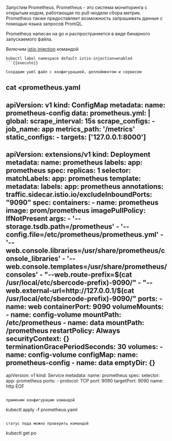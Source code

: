 Запустим Prometheus. Prometheus - это система мониторинга с открытым кодом, работающая по pull-модели сбора метрик. Prometheus также предоставляет возможность запрашивать данные с помощью языка запросов PromQL. 

Prometheus написан на go и распространяется в виде бинарного запускаемого файла.

Включим [istio injection](https://istio.io/latest/docs/setup/additional-setup/sidecar-injection/) командой

```
kubectl label namespace default istio-injection=enabled
```{{execute}}

Создадим yaml файл с конфигурацией, деплойментом и сервисом

```
cat <<EOF >prometheus.yaml
---
apiVersion: v1
kind: ConfigMap
metadata:
  name: prometheus-config
data:
  prometheus.yml: |
    global:
    scrape_interval:     15s
    scrape_configs:
    - job_name: app
    metrics_path: '/metrics'
    static_configs:
        - targets: ['127.0.0.1:8000']
---
apiVersion: extensions/v1
kind: Deployment
metadata:
  name: prometheus
  labels:
    app: prometheus
spec:
  replicas: 1
  selector:
    matchLabels:
      app: prometheus
  template:
    metadata:
      labels:
        app: prometheus
      annotations:
        traffic.sidecar.istio.io/excludeInboundPorts: "9090"
    spec:
      containers:
      - name: prometheus
        image: prom/prometheus
        imagePullPolicy: IfNotPresent
        args:
          - '--storage.tsdb.path=/prometheus'
          - '--config.file=/etc/prometheus/prometheus.yml'
          - '--web.console.libraries=/usr/share/prometheus/console_libraries'
          - '--web.console.templates=/usr/share/prometheus/consoles'
          - "--web.route-prefix=$(cat /usr/local/etc/sbercode-prefix)-9090/"
          - "--web.external-url=http://127.0.0.1/$(cat /usr/local/etc/sbercode-prefix)-9090/"
        ports:
        - name: web
          containerPort: 9090
        volumeMounts:
        - name: config-volume
          mountPath: /etc/prometheus
        - name: data
          mountPath: /prometheus
      restartPolicy: Always
      securityContext: {}
      terminationGracePeriodSeconds: 30
      volumes:
      - name: config-volume
        configMap:
          name: prometheus-config
      - name: data
        emptyDir: {}
---
apiVersion: v1
kind: Service
metadata:
  name: prometheus
spec:
  selector:
    app: prometheus
  ports:
    - protocol: TCP
      port: 9090
      targetPort: 9090
      name: http
EOF
```{{execute}}

применим конфигурацию командой 

```
kubectl apply -f prometheus.yaml
```{{execute}}

статус пода можно проверить командой 

```
kubectl get po
```{{execute}}